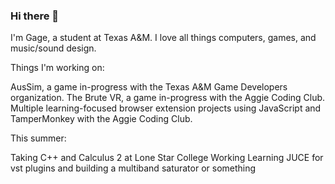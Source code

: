 ### Hi there 👋
I'm Gage, a student at Texas A&M. I love all things computers, games, and music/sound design.

Things I'm working on:

AusSim, a game in-progress with the Texas A&M Game Developers organization.
The Brute VR, a game in-progress with the Aggie Coding Club.
Multiple learning-focused browser extension projects using JavaScript and TamperMonkey with the Aggie Coding Club.

This summer:

Taking C++ and Calculus 2 at Lone Star College
Working
Learning JUCE for vst plugins and building a multiband saturator or something

<!--
**GageHoweTamu/GageHoweTamu** is a ✨ _special_ ✨ repository because its `README.md` (this file) appears on your GitHub profile.

Here are some ideas to get you started:

- 🔭 I’m currently working on ...
- 🌱 I’m currently learning ...
- 👯 I’m looking to collaborate on ...
- 🤔 I’m looking for help with ...
- 💬 Ask me about ...
- 📫 How to reach me: ...
- 😄 Pronouns: ...
- ⚡ Fun fact: ...
-->
